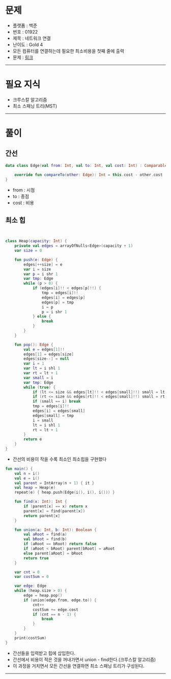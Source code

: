 # 문제
- 플랫폼 : 백준
- 번호 : 01922
- 제목 : 네트워크 연결
- 난이도 : Gold 4
- 모든 컴퓨터를 연결하는데 필요한 최소비용을 첫째 줄에 출력
- 문제 : <a href="https://www.acmicpc.net/problem/1922" target="_blank">링크</a>

---

# 필요 지식
- 크루스칼 알고리즘
- 최소 스패닝 트리(MST)

---

# 풀이

## 간선
```kotlin
data class Edge(val from: Int, val to: Int, val cost: Int) : Comparable<Edge> {

    override fun compareTo(other: Edge): Int = this.cost - other.cost
}
```
- from : 시점
- to : 종점
- cost : 비용

## 최소 힙
```kotlin


class Heap(capacity: Int) {
    private val edges = arrayOfNulls<Edge>(capacity + 1)
    var size = 0

    fun push(e: Edge) {
        edges[++size] = e
        var i = size
        var p = i shr 1
        var tmp: Edge
        while (p > 0) {
            if (edges[i]!! < edges[p]!!) {
                tmp = edges[i]!!
                edges[i] = edges[p]
                edges[p] = tmp
                i = p
                p = i shr 1
            } else {
                break
            }
        }
    }

    fun pop(): Edge {
        val e = edges[1]!!
        edges[1] = edges[size]
        edges[size--] = null
        var i = 1
        var lt = i shl 1
        var rt = lt + 1
        var small = i
        var tmp: Edge
        while (true) {
            if (lt <= size && edges[lt]!! < edges[small]!!) small = lt
            if (rt <= size && edges[rt]!! < edges[small]!!) small = rt
            if (small == i) break
            tmp = edges[i]!!
            edges[i] = edges[small]
            edges[small] = tmp
            i = small
            lt = i shl 1
            rt = lt + 1
        }
        return e
    }
}
```
- 간선의 비용이 작을 수록 최소인 최소힙을 구현했다

```kotlin
fun main() {
    val n = i()
    val e = i()
    val parent = IntArray(n + 1) { it }
    val heap = Heap(e)
    repeat(e) { heap.push(Edge(i(), i(), i())) }

    fun find(x: Int): Int {
        if (parent[x] == x) return x
        parent[x] = find(parent[x])
        return parent[x]
    }

    fun union(a: Int, b: Int): Boolean {
        val aRoot = find(a)
        val bRoot = find(b)
        if (aRoot == bRoot) return false
        if (aRoot < bRoot) parent[bRoot] = aRoot
        else parent[aRoot] = bRoot
        return true
    }

    var cnt = 0
    var costSum = 0

    var edge: Edge
    while (heap.size > 0) {
        edge = heap.pop()
        if (union(edge.from, edge.to)) {
            cnt++
            costSum += edge.cost
            if (cnt == n - 1) {
                break
            }
        }
    }
    print(costSum)
}
```
- 간선들을 입력받고 힙에 삽입한다.
- 간선에서 비용이 적은 것을 꺼내가면서 union - find한다.(크루스칼 알고리즘)
- 이 과정을 거치면서 모든 간선을 연결하면 최소 스패닝 트리가 구성된다.

---
